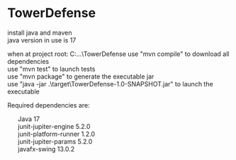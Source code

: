 ﻿# TowerDefense

install java and maven<br>
java version in use is 17<br>

when at project root: C:\...\TowerDefense
use "mvn compile" to download all dependencies<br>
use "mvn test" to launch tests<br>
use "mvn package" to generate the executable jar<br>
use "java -jar .\target\TowerDefense-1.0-SNAPSHOT.jar" to launch the executable<br>


Required dependencies are:<br>
<ol>
Java 17<br>
junit-jupiter-engine 5.2.0<br>
junit-platform-runner 1.2.0<br>
junit-jupiter-params 5.2.0<br>
javafx-swing 13.0.2<br>
</ol>
